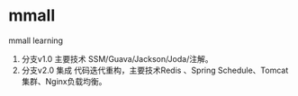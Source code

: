 # mmall
mmall learning

1. 分支v1.0  主要技术  SSM/Guava/Jackson/Joda/注解。
2. 分支v2.0 集成  代码迭代重构，主要技术Redis 、Spring Schedule、Tomcat集群、Nginx负载均衡。
